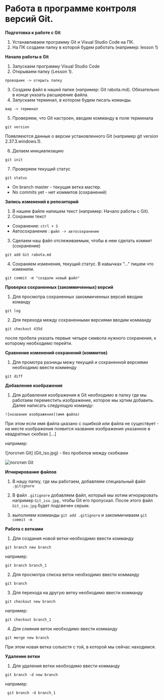 # Работа в программе контроля версий Git.

**Подготовка к работе с Git**

1. Устанавливаем программу Git и Visual Studio Code на ПК.
2. На ПК создаем папку в которой будем работать (например: lesson 1)

**Начало работы в Git**

1. Запускаем программу Visual Studio Code
2. Открываем папку (Lesson 1). 

```проводник -> открыть папку```

3. Создаем файл в нашей папке (например: Git rabota.md). Обязательно в конце указать расширение файла.
4. Запускаем терминал, в котором будем писать команды. 

```вид -> терминал```

5. Проверяем, что Git настроен, вводим комманду в поле терминала
```
git version
```
Появляеются данные о версии установленного Git (например git version 2.37.3.windows.1).

6. Делаем инициализацию 
```
git init
```

7. Проверяем текущий статус
```
git status
```
* On branch master - текущая ветка мастер.
* No commits yet - нет коммитов (сохранений)

**Запись изменений в репозиторий**

1. В нашем файле напишем текст (например: Начало работы с Git). 
2. Сохраним текст

* Сохранение:   ```ctrl + S```
* Автосохранение :  ```файл -> автосохранение```

3. Сделаем наш файл отслеживаемым, чтобы в нем cделать коммит (сохранение)
```
git add Git rabota.md
```
4. Сохраняем изменения, текущий статус. В кавычках "..." пишем что изменили.
```
git commit -m "создали новый файл"
```
**Проверка сохраненных (закоммиченных) версий**

1. Для просмотра сохраненных закоммиченных версий вводим команду
```
git log
```
2. Для перехода между сохраненными версиями вводим комманду
```
git checkout 435d
```
после пробела указать первые четыре символа нужного сохранения, к которому необходимо перейти.

**Сравнение изменений сохранений (коммитов)**

1. Для промотра разницы межу текущей и сохраненной версиями необходимо ввести комменду
```
git diff
```
**Добавление изображения**

1. Для добавления изображения в Git необходимо в папку где мы работаем переместить изображение, которое мы хртим добавить. Далее написать следующую команду:
```
![название изображения](имя файла)
```
При этом если имя файла цказано с ошибкой или файла не существует - на месте изображения появится название изображения указанное в квадратных скобках [...]

например:

![логотип Git] (Git_iso.jpg) - без пробелов между скобками

![логотип Git](Git_iso.jpg)

**Игнирирование файлов**

1. В нашу папку, где мы работаем, добавляем специальный файл ```.gitignore```

2. В файл ```.gitignore``` добавляем файл, который мы хотим игнорировать например ```Git_iso.jpg,``` чтобы Git его пропускал. После этого файл ```Git_iso.jpg``` будет подсвечен серым.

3. выполняем комманды ```git add .gitignore``` и закоммичиваем ```git commit -m```

**Работа с ветками**

1. Для создания новой ветки необходимо ввести комманду 
```
git branch new branch
```
например:
``` 
git branch branch_1
```
2. Для просмотра списка веток необходимо ввести комманду
```
git branch
```
3. Для перехода на другую ветку необходимо ввести комманду
```
git checkout new branch
```
например:
```
git checkout branch_1
```
4. Для слияния веток необходимо ввести комманду
```
git merge new branch
```
При этом новая ветка сольестя с той, в которой  мы сейчас находимся.

**Удаление ветки**

1. Для удаления ветки необходимо ввести комманду 
```
git branch -d new branch
```
например:
```
 git branch -d branch_1
 ```
 